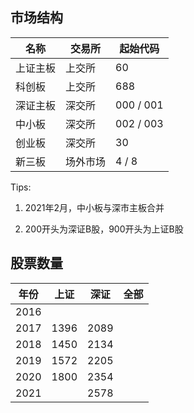 ## 市场结构

| 名称   | 交易所  | 起始代码      |
| ---- | ---- | --------- |
| 上证主板 | 上交所  | 60        |
| 科创板  | 上交所  | 688       |
| 深证主板 | 深交所  | 000 / 001 |
| 中小板  | 深交所  | 002 / 003 |
| 创业板  | 深交所  | 30        |
| 新三板  | 场外市场 | 4 / 8     |

Tips:

1. 2021年2月，中小板与深市主板合并

2. 200开头为深证B股，900开头为上证B股





## 股票数量

| 年份   | 上证   | 深证   | 全部  |
| ---- | ---- | ---- | --- |
| 2016 |      |      |     |
| 2017 | 1396 | 2089 |     |
| 2018 | 1450 | 2134 |     |
| 2019 | 1572 | 2205 |     |
| 2020 | 1800 | 2354 |     |
| 2021 |      | 2578 |     |


